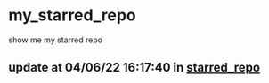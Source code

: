 # my_starred_repo
show me my starred repo

update at 04/06/22 16:17:40 in [starred_repo](./index.html)
---

